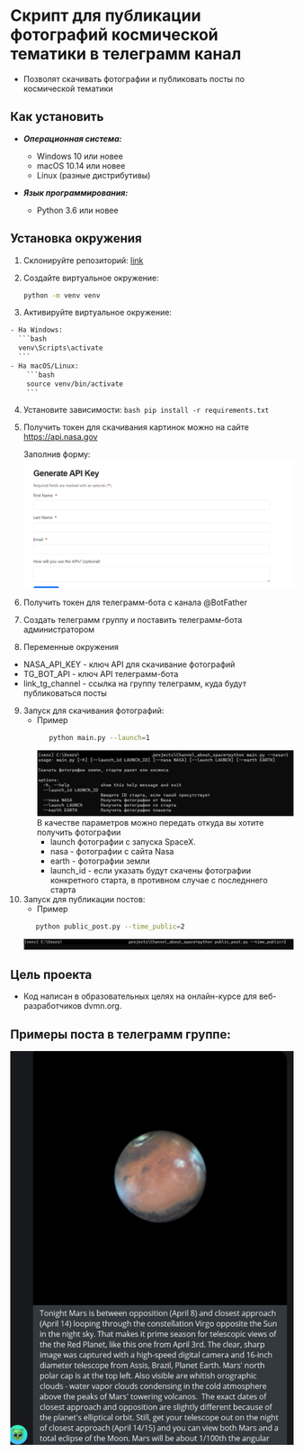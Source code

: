 # Скрипт для публикации фотографий космической тематики в телеграмм канал
- Позволят скачивать фотографии и публиковать посты по космической тематики

## Как установить


  - ***Операционная система:***  
    - Windows 10 или новее
    - macOS 10.14 или новее
    - Linux (разные дистрибутивы)

  - ***Язык программирования:***  
    - Python 3.6 или новее


  ## Установка окружения

  1. Склонируйте репозиторий:
   [link](https://github.com/ArtyomRom/Channel_about_space.git)

  2. Создайте виртуальное окружение:
        ```bash
        python -m venv venv
        ```

  3. Активируйте виртуальное окружение:
   
    - На Windows:
      ```bash
      venv\Scripts\activate
      ```
    - На macOS/Linux:
        ```bash
        source venv/bin/activate
        ```

  4. Установите зависимости:
    ```bash
       pip install -r requirements.txt
    ```
  5. Получить токен для скачивания картинок можно на сайте https://api.nasa.gov
     
     Заполнив форму:
     ![img.png](img.png)
  
  6. Получить токен для телеграмм-бота с канала @BotFather
  7. Создать телеграмм группу и поставить телеграмм-бота администратором 
  8. Переменные окружения
  - NASA_API_KEY - ключ API для скачивание фотографий
  - TG_BOT_API - ключ API телеграмм-бота
  - link_tg_channel - ссылка на группу телеграмм, куда будут публиковаться посты
  9. Запуск для скачивания фотографий:
     - Пример
       ```bash
          python main.py --launch=1
       ```
       ![img_1.png](example.png)
     В качестве параметров можно передать откуда вы хотите получить фотографии
       - launch фотографии с запуска SpaceX.
       - nasa - фотографии с сайта Nasa
       - earth - фотографии земли
       - launch_id - если указать будут скачены фотографии конкретного старта, в противном случае с последннего старта
  10. Запуск для публикации постов:     
      - Пример
       ```bash
          python public_post.py --time_public=2
       ```
       ![img_1.png](example_2.png)

## Цель проекта
  - Код написан в образовательных целях на онлайн-курсе для веб-разработчиков dvmn.org.

## Примеры поста в телеграмм группе:
  ![img_1.png](img_1.png)

 